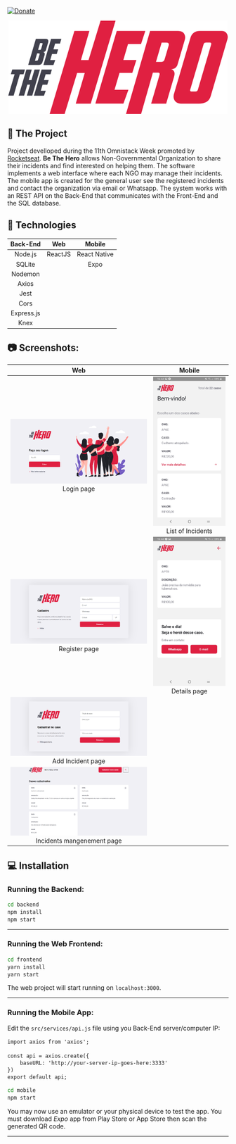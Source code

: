 [![Donate](https://img.shields.io/badge/Donate-PayPal-green.svg)](https://www.paypal.com/cgi-bin/webscr?cmd=_s-xclick&hosted_button_id=F2TW6JW3DRDE2&source=url)
<p align="center"> 
  <img alt="Be The Hero" src="frontend/src/assets/logo.svg"/>
</p>

## :file_folder: The Project
Project develloped during the 11th Omnistack Week promoted by [Rocketseat](https://github.com/Rocketseat). **Be The Hero** allows Non-Governmental Organization to share their incidents and find interested on helping them. The software implements a web interface where each NGO may manage their incidents. The mobile app is created for the general user see the registered incidents and contact the organization via email or Whatsapp. The system works with an REST API on the Back-End that communicates with the Front-End and the SQL database.
## :rocket: Technologies
|   Back-End   |            Web  |    Mobile    |
| :---:        |     :---:       |        :---: |
| Node.js      | ReactJS         | React Native |
| SQLite       |                 | Expo         |
| Nodemon      |                 |              |
| Axios        |                 |              |
| Jest         |                 |              |
| Cors         |                 |              |
| Express.js   |                 |              |
| Knex         |                 |              |

## :camera: Screenshots:
|                           Web                              |                               Mobile                                   |
| :---:                                                      |                                                          :---:         |
| ![Logon](.github/Images/Web_Logon.png)Login page           |![Casos Registrados](.github/Images/Mob_Incidents.jpeg)List of Incidents|
| ![Cadastro da ONG](.github/Images/Web_Cad.png)Register page|![Detalhes do Caso](.github/Images/Mob_Detail.jpeg)Details page         |
| ![Novo Incidente](.github/Images/Web_Add_Inc.png)Add Incident page|                                                                 |
| ![Gerenciamento](.github/Images/Web_Man.png)Incidents mangenement page|                                                             |

## :computer: Installation
### Running the **Backend**:
```bash
cd backend
npm install
npm start
```
___
### Running the **Web Frontend**:
```bash
cd frontend
yarn install
yarn start
```
The web project will start running on `localhost:3000`.  
___
### Running the **Mobile App**:
Edit the `src/services/api.js` file using you Back-End server/computer IP:
```
import axios from 'axios';

const api = axios.create({
    baseURL: 'http://your-server-ip-goes-here:3333'
})
export default api;
```

```bash
cd mobile
npm start
```
You may now use an emulator or your physical device to test the app. You must download *Expo* app from Play Store or App Store then scan the generated QR code.
___
